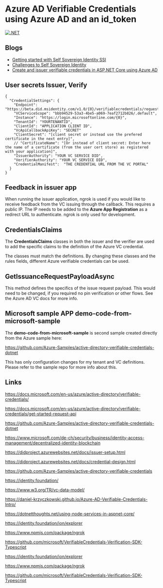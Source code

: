 
# Azure AD Verifiable Credentials using Azure AD and an id_token

[![.NET](https://github.com/swiss-ssi-group/AzureADVerifiableCredentialsAspNetCore/actions/workflows/dotnet.yml/badge.svg)](https://github.com/swiss-ssi-group/AzureADVerifiableCredentialsAspNetCore/actions/workflows/dotnet.yml)

## Blogs

- [Getting started with Self Sovereign Identity SSI](https://damienbod.com/2021/03/29/getting-started-with-self-sovereign-identity-ssi/)
- [Challenges to Self Sovereign Identity](https://damienbod.com/2021/10/11/challenges-to-self-sovereign-identity/)
- [Create and issuer verifiable credentials in ASP.NET Core using Azure AD](https://damienbod.com)

## User secrets Issuer, Verify

```
{
  "CredentialSettings": {
    "Endpoint": "https://beta.did.msidentity.com/v1.0/{0}/verifiablecredentials/request",
    "VCServiceScope": "bbb94529-53a3-4be5-a069-7eaf2712b826/.default",
    "Instance": "https://login.microsoftonline.com/{0}",
    "TenantId": "YOURTENANTID",
    "ClientId": "APPLICATION CLIENT ID",
    "VcApiCallbackApiKey": "SECRET"
    "ClientSecret": "[client secret or instead use the prefered certificate in the next entry]",
    // "CertificateName": "[Or instead of client secret: Enter here the name of a certificate (from the user cert store) as registered with your application]",
    "IssuerAuthority": "YOUR VC SERVICE DID",
    "VerifierAuthority": "YOUR VC SERVICE DID",
    "CredentialManifest":  "THE CREDENTIAL URL FROM THE VC PORTAL"
  }
}

```

## Feedback in issuer app

When running the issuer application, ngrok is used if you would like to receive feedback from the VC issuing through the callback. This requires a public IP. The IP needs to be added to the **Azure App Registration** as a redirect URL to authenticate. ngrok is only used for development.

## CredentialsClaims

The **CredentialsClaims** classes in both the issuer and the verifier are used to add the specific claims to the definition of the Azure VC credential.

The classes must match the definitions. By changing these classes and the rules fields, different Azure verifiable credentials can be used.

## GetIssuanceRequestPayloadAsync

This method defines the specifics of the issue request payload. This would need to be changed, if you required no pin verification or other flows. See the Azure AD VC docs for more info.

## Microsoft sample APP demo-code-from-microsoft-sample

The **demo-code-from-microsoft-sample** is second sample created directly from the Azure sample here:

https://github.com/Azure-Samples/active-directory-verifiable-credentials-dotnet

This has only configuration changes for my tenant and VC definitions. Please refer to the sample repo for more info about this.

## Links

https://docs.microsoft.com/en-us/azure/active-directory/verifiable-credentials/

https://docs.microsoft.com/en-us/azure/active-directory/verifiable-credentials/get-started-request-api

https://github.com/Azure-Samples/active-directory-verifiable-credentials-dotnet

https://www.microsoft.com/de-ch/security/business/identity-access-management/decentralized-identity-blockchain

https://didproject.azurewebsites.net/docs/issuer-setup.html

https://didproject.azurewebsites.net/docs/credential-design.html

https://github.com/Azure-Samples/active-directory-verifiable-credentials

https://identity.foundation/

https://www.w3.org/TR/vc-data-model/

https://daniel-krzyczkowski.github.io/Azure-AD-Verifiable-Credentials-Intro/

https://dotnetthoughts.net/using-node-services-in-aspnet-core/

https://identity.foundation/ion/explorer

https://www.npmjs.com/package/ngrok

https://github.com/microsoft/VerifiableCredentials-Verification-SDK-Typescript

https://identity.foundation/ion/explorer

https://www.npmjs.com/package/ngrok

https://github.com/microsoft/VerifiableCredentials-Verification-SDK-Typescript
